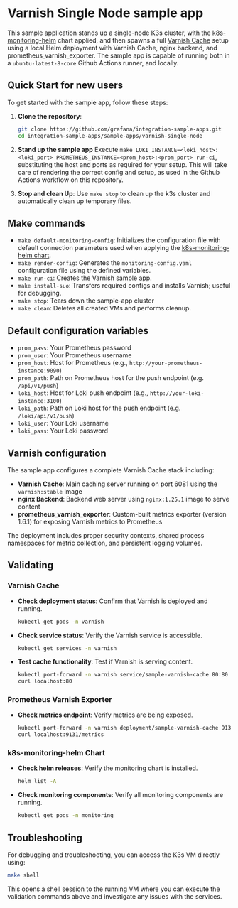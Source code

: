 # Varnish Single Node sample app

This sample application stands up a single-node K3s cluster, with the [k8s-monitoring-helm](https://github.com/grafana/k8s-monitoring-helm) chart applied, and then spawns a full [Varnish Cache](https://varnish-cache.org) setup using a local Helm deployment with Varnish Cache, nginx backend, and prometheus_varnish_exporter. The sample app is capable of running both in a `ubuntu-latest-8-core` Github Actions runner, and locally.

## Quick Start for new users

To get started with the sample app, follow these steps:

1. **Clone the repository**: 
   ```sh
   git clone https://github.com/grafana/integration-sample-apps.git
   cd integration-sample-apps/sample-apps/varnish-single-node
   ```

2. **Stand up the sample app**
   Execute `make LOKI_INSTANCE=<loki_host>:<loki_port> PROMETHEUS_INSTANCE=<prom_host>:<prom_port> run-ci`, substituting the host and ports as required for your setup.
   This will take care of rendering the correct config and setup, as used in the Github Actions workflow on this repository.

3. **Stop and clean Up**: 
   Use `make stop` to clean up the k3s cluster and automatically clean up temporary files.

## Make commands

- `make default-monitoring-config`: Initializes the configuration file with default connection parameters used when applying the [k8s-monitoring-helm chart](https://github.com/grafana/k8s-monitoring-helm).
- `make render-config`: Generates the `monitoring-config.yaml` configuration file using the defined variables.
- `make run-ci`: Creates the Varnish sample app.
- `make install-suo`: Transfers required configs and installs Varnish; useful for debugging.
- `make stop`: Tears down the sample-app cluster
- `make clean`: Deletes all created VMs and performs cleanup.

## Default configuration variables

- `prom_pass`: Your Prometheus password
- `prom_user`: Your Prometheus username
- `prom_host`: Host for Prometheus (e.g., `http://your-prometheus-instance:9090`)
- `prom_path`: Path on Prometheus host for the push endpoint (e.g. `/api/v1/push`)
- `loki_host`: Host for Loki push endpoint (e.g., `http://your-loki-instance:3100`)
- `loki_path`: Path on Loki host for the push endpoint (e.g. `/loki/api/v1/push`)
- `loki_user`: Your Loki username
- `loki_pass`: Your Loki password

## Varnish configuration

The sample app configures a complete Varnish Cache stack including:

- **Varnish Cache**: Main caching server running on port 6081 using the `varnish:stable` image
- **nginx Backend**: Backend web server using `nginx:1.25.1` image to serve content
- **prometheus_varnish_exporter**: Custom-built metrics exporter (version 1.6.1) for exposing Varnish metrics to Prometheus

The deployment includes proper security contexts, shared process namespaces for metric collection, and persistent logging volumes.


## Validating

### Varnish Cache
- **Check deployment status**: Confirm that Varnish is deployed and running.
  ```bash
  kubectl get pods -n varnish
  ```
- **Check service status**: Verify the Varnish service is accessible.
  ```bash
  kubectl get services -n varnish
  ```

- **Test cache functionality**: Test if Varnish is serving content.
  ```bash
  kubectl port-forward -n varnish service/sample-varnish-cache 80:80
  curl localhost:80
  ```

### Prometheus Varnish Exporter
- **Check metrics endpoint**: Verify metrics are being exposed.
  ```bash
  kubectl port-forward -n varnish deployment/sample-varnish-cache 9131:9131
  curl localhost:9131/metrics
  ```

### k8s-monitoring-helm Chart
- **Check helm releases**: Verify the monitoring chart is installed.
  ```bash
  helm list -A
  ```
- **Check monitoring components**: Verify all monitoring components are running.
  ```bash
  kubectl get pods -n monitoring
  ```

## Troubleshooting

For debugging and troubleshooting, you can access the K3s VM directly using:

```sh
make shell
```

This opens a shell session to the running VM where you can execute the validation commands above and investigate any issues with the services.
